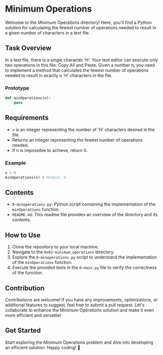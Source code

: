 # Minimum Operations

Welcome to the Minimum Operations directory! Here, you'll find a Python solution for calculating the fewest number of operations needed to result in a given number of characters in a text file.

## Task Overview

In a text file, there is a single character 'H'. Your text editor can execute only two operations in this file: Copy All and Paste. Given a number n, you need to implement a method that calculates the fewest number of operations needed to result in exactly n 'H' characters in the file.

### Prototype
```python
def minOperations(n):
    pass
```

## Requirements

- `n` is an integer representing the number of 'H' characters desired in the file.
- Returns an integer representing the fewest number of operations needed.
- If n is impossible to achieve, return 0.

### Example

```python
n = 9
minOperations(n) # Output: 6
```

## Contents

- `0-minoperations.py`: Python script containing the implementation of the `minOperations` function.
- `README.md`: This readme file provides an overview of the directory and its contents.

## How to Use

1. Clone the repository to your local machine.
2. Navigate to the `0x02-minimum_operations` directory.
3. Explore the `0-minoperations.py` script to understand the implementation of the `minOperations` function.
4. Execute the provided tests in the `0-main.py` file to verify the correctness of the function.

## Contribution

Contributions are welcome! If you have any improvements, optimizations, or additional features to suggest, feel free to submit a pull request. Let's collaborate to enhance the Minimum Operations solution and make it even more efficient and versatile!

## Get Started

Start exploring the Minimum Operations problem and dive into developing an efficient solution. Happy coding! 🌟
